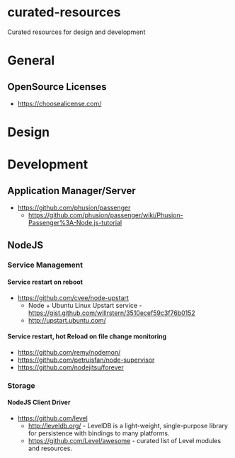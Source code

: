# curated-resources
Curated resources for design and development

# General

## OpenSource Licenses
* https://choosealicense.com/

# Design

# Development

## Application Manager/Server
* https://github.com/phusion/passenger
  * https://github.com/phusion/passenger/wiki/Phusion-Passenger%3A-Node.js-tutorial

## NodeJS
### Service Management
#### Service restart on reboot
* https://github.com/cvee/node-upstart
  * Node + Ubuntu Linux Upstart service - https://gist.github.com/willrstern/3510ecef59c3f76b0152
  * http://upstart.ubuntu.com/
  
#### Service restart, hot Reload on file change monitoring
* https://github.com/remy/nodemon/
* https://github.com/petruisfan/node-supervisor
* https://github.com/nodejitsu/forever

### Storage
#### NodeJS Client Driver
* https://github.com/level
  * http://leveldb.org/ - LevelDB is a light-weight, single-purpose library for persistence with bindings to many platforms.
  * https://github.com/Level/awesome - curated list of Level modules and resources.
